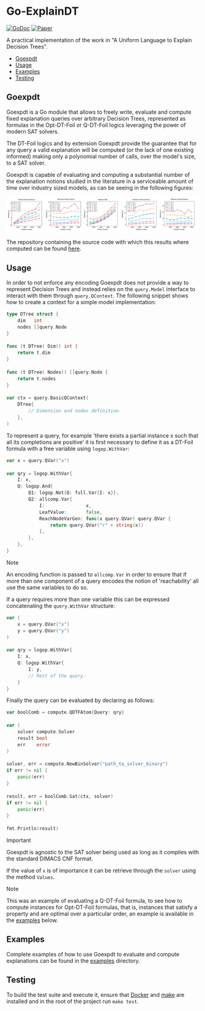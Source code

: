 # Go-ExplainDT

[![GoDoc](http://img.shields.io/badge/go-documentation-blue.svg?style=flat-square)](https://pkg.go.dev/github.com/jtcaraball/goexpdt)
[![Paper](http://img.shields.io/badge/paper-arXiv-red.svg?style=flat-square)](https://arxiv.org/abs/2310.11636)

A practical implementation of the work in "A Uniform Language to Explain
Decision Trees".

- [Goexpdt](#goexpdt)
- [Usage](#usage)
- [Examples](#examples)
- [Testing](#testing)

## Goexpdt

Goexpdt is a Go module that allows to freely write, evaluate and compute fixed
explanation queries over arbitrary Decision Trees, represented as formulas in
the Opt-DT-Foil or Q-DT-Foil logics leveraging the power of modern SAT solvers.

The DT-Foil logics and by extension Goexpdt provide the guarantee that for any
query a valid explanation will be computed (or the lack of one existing
informed) making only a polynomial number of calls, over the model's size, to a
SAT solver.

Goexpdt is capable of evaluating and computing a substantial number of the
explanation notions studied in the literature in a serviceable amount of time
over industry sized models, as can be seeing in the following figures:

<p align="center">
    <img src="https://github.com/jtcaraball/goexpdt-experiments/blob/main/results_figure.png" alt="Results figures."/>
</p>

The repository containing the source code with which this results where
computed can be found
[here](https://github.com/jtcaraball/goexpdt-experiments).

## Usage

In order to not enforce any encoding Goexpdt does not provide a way to
represent Decision Trees and instead relies on the `query.Model` interface to
interact with them through `query.QContext`. The following snippet shows how to
create a context for a simple model implementation:

```go
type DTree struct {
    dim   int
    nodes []query.Node
}

func (t DTree) Dim() int {
    return t.dim
}

func (t DTree) Nodes() []query.Node {
    return t.nodes
}

var ctx = query.BasicQContext(
    DTree{
        // Dimension and nodes definition.
    },
)
```

To represent a query, for example 'there exists a partial instance x such that
all its completions are positive' it is first necessary to define it as a
DT-Foil formula with a free variable using `logop.WithVar`:

```go
var x = query.QVar("x")

var qry = logop.WithVar{
    I: x,
    Q: logop.And{
        Q1: logop.Not{Q: full.Var{I: x}},
        Q2: allcomp.Var{
            I:               x,
            LeafValue:       false,
            ReachNodeVarGen: func(x query.QVar) query.QVar {
                return query.QVar("r" + string(x))
            },
        },
    },
}
```

> [!NOTE]
> An encoding function is passed to `allcomp.Var` in order to ensure that if
> more than one component of a query encodes the notion of 'reachability' all
> use the same variables to do so.

If a query requires more than one variable this can be expressed concatenating
the `query.WithVar` structure:

```go
var (
    x = query.QVar("x")
    y = query.QVar("y")
)

var qry = logop.WithVar{
    I: x,
    Q: logop.WithVar{
        I: y,
        // Rest of the query.
    }
}
```

Finally the query can be evaluated by declaring as follows:

```go
var boolComb = compute.QDTFAtom{Query: qry}

var (
    solver compute.Solver
    result bool
    err    error
)

solver, err = compute.NewBinSolver("path_to_solver_binary")
if err != nil {
    panic(err)
}

result, err = boolComb.Sat(ctx, solver)
if err != nil {
    panic(err)
}

fmt.Println(result)
```

> [!IMPORTANT]
> Goexpdt is agnostic to the SAT solver being used as long as it complies with
> the standard DIMACS CNF format.

If the value of `x` is of importance it can be retrieve through the `solver`
using the method `Values`.

> [!NOTE]
> This was an example of evaluating a Q-DT-Foil formula, to see how to compute
> instances for Opt-DT-Foil formulas, that is, instances that satisfy a
> property and are optimal over a particular order, an example is available in
> the [examples](#examples) below.

## Examples

Complete examples of how to use Goexpdt to evaluate and compute explanations
can be found in the [examples](https://github.com/jtcaraball/goexpdt/examples)
directory.

## Testing

To build the test suite and execute it, ensure that
[Docker](https://docs.docker.com/engine/install/) and
[make](<https://en.wikipedia.org/wiki/Make_(software)>) are installed and in the
root of the project run `make test`.
